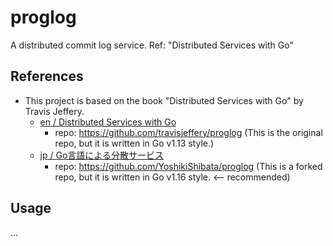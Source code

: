 # proglog
A distributed commit log service. Ref: "Distributed Services with Go"

## References

- This project is based on the book "Distributed Services with Go" by Travis Jeffery.
  - [en / Distributed Services with Go](https://pragprog.com/titles/tjgo/distributed-services-with-go/)
    - repo: https://github.com/travisjeffery/proglog (This is the original repo, but it is written in Go v1.13 style.)
  - [jp / Go言語による分散サービス](https://www.oreilly.co.jp/books/9784873119977/)
    - repo: https://github.com/YoshikiShibata/proglog (This is a forked repo, but it is written in Go v1.16 style. <-- recommended)


## Usage

...

